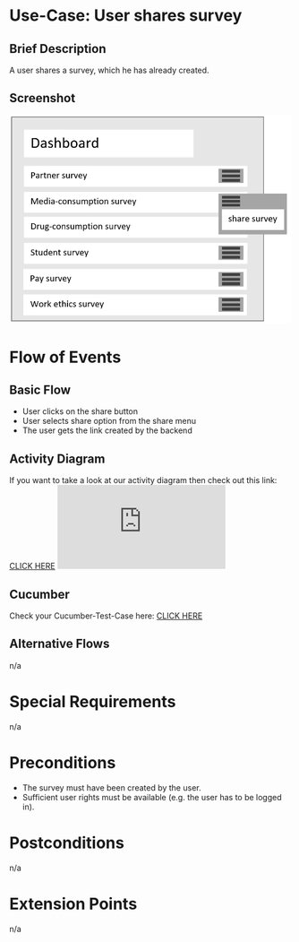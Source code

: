 # Use-Case: User shares survey

## Brief Description

A user shares a survey, which he has already created.

## Screenshot

![share](ressources/share.png)

# Flow of Events

## Basic Flow

- User clicks on the share button
- User selects share option from the share menu
- The user gets the link created by the backend

## Activity Diagram

If you want to take a look at our activity diagram then check out this link: [CLICK HERE](http://shorturl.at/dtxyQ)
![sharediagram](https://screen.simonlabs.de/img.php?id=3kUsZn5)

## Cucumber

Check your Cucumber-Test-Case here: [CLICK HERE](https://github.com/SimpleSurveyProject/SimpleSurvey-Cucumber/blob/main/Share_survey.feature)

## Alternative Flows

n/a

# Special Requirements

n/a

# Preconditions

 - The survey must have been created by the user.
 - Sufficient user rights must be available (e.g. the user has to be logged in).

# Postconditions

n/a

# Extension Points

n/a

